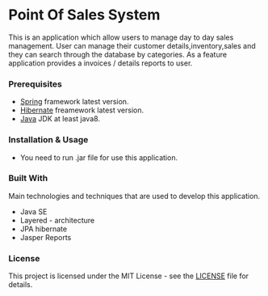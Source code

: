 # Point Of Sales System

This is an application which allow users to manage day to day sales management. User can manage their customer details,inventory,sales and they can search through the database by categories. As a feature application provides a  invoices / details reports to user.

### Prerequisites
* [Spring](https://spring.io/) framework latest version.
* [Hibernate](https://hibernate.org/orm/releases/5.4/) freamework latest  version.
* [Java](https://www.oracle.com/technetwork/java/javase/downloads/index.html) JDK at least java8.

### Installation & Usage
* You need to run .jar file for use this application.

### Built With

Main technologies and techniques that are used to develop this application.
* Java SE
* Layered - architecture
* JPA hibernate
* Jasper Reports

### License
This project is licensed under the MIT License - see the [LICENSE](https://github.com/ashankaushalya97/MotorbikeShop-Management-Spring/blob/spring/LICENSE) file for details.



